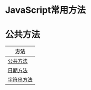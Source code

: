 # JavaScript常用方法


# 公共方法

方法 |
---  | 
[公共方法](./util/README.md)|
[日期方法](./date/README.md)|
[字符串方法](./string/README.md)|
